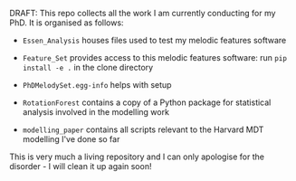 DRAFT: This repo collects all the work I am currently conducting for my PhD. It is organised as follows:
- `Essen_Analysis` houses files used to test my melodic features software
  
- `Feature_Set` provides access to this melodic features software: run `pip install -e .` in the clone directory

- `PhDMelodySet.egg-info` helps with setup

- `RotationForest` contains a copy of a Python package for statistical analysis involved in the modelling work

- `modelling_paper` contains all scripts relevant to the Harvard MDT modelling I've done so far

This is very much a living repository and I can only apologise for the disorder - I will clean it up again soon!
